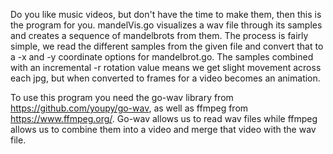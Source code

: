 Do you like music videos, but don't have the time to make them, then this is the program for you. mandelVis.go visualizes a wav file through its samples and creates a sequence of mandelbrots from them. The process is fairly simple, we read the different samples from the given file and convert that to a -x and -y coordinate options for mandelbrot.go. The samples combined with an incremental -r rotation value means we get slight movement across each jpg, but when converted to frames for a video becomes an animation. 

To use this program you need the go-wav library from https://github.com/youpy/go-wav, as well as ffmpeg from https://www.ffmpeg.org/. Go-wav allows us to read wav files while ffmpeg allows us to combine them into a video and merge that video with the wav file.
